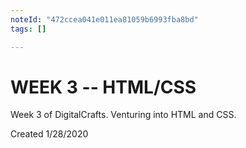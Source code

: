 ```yaml
---
noteId: "472ccea041e011ea81059b6993fba8bd"
tags: []

---
```


# WEEK 3 -- HTML/CSS

Week 3 of DigitalCrafts. Venturing into HTML and CSS.

Created 1/28/2020